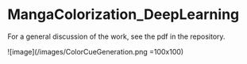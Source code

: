 # MangaColorization_DeepLearning
For a general discussion of the work, see the pdf in the repository. 

![image](/images/ColorCueGeneration.png =100x100)
